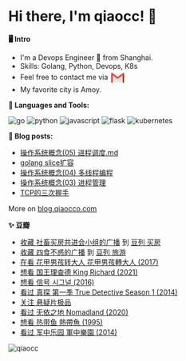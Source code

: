 # Hi there, I'm qiaocc! 👋

**🖥 Intro**

- I'm a Devops Engineer 🚀 from Shanghai.
- Skills: Golang, Python, Devops, K8s
- Feel free to contact me via <a href="mailto:qiaocco@gmail.com" target="blank"><img align="center" src="https://raw.githubusercontent.com/dongweiming/dongweiming/master/assets/gmail.svg" alt="Gmail" height="30" width="30" /></a>
- My favorite city is Amoy.

**🌈 Languages and Tools:**

<p align="left">
<img src="https://simpleicons.org/icons/go.svg" alt="go" width="40" height="40"/>
<img src="https://simpleicons.org/icons/python.svg" alt="python" width="40" height="40"/>
<img src="https://simpleicons.org/icons/django.svg" alt="javascript" width="40" height="40"/>
<img src="https://www.vectorlogo.zone/logos/pocoo_flask/pocoo_flask-icon.svg" alt="flask" width="40" height="40"/>
<img src="https://www.vectorlogo.zone/logos/kubernetes/kubernetes-icon.svg" alt="kubernetes" width="40" height="40"/>
</p>


**📝 Blog posts:**

<!-- BLOG-POST-LIST:START -->
- [操作系统概念&lpar;05&rpar; 进程调度.md](https://blog.qiaocco.com/post/%E6%93%8D%E4%BD%9C%E7%B3%BB%E7%BB%9F%E6%A6%82%E5%BF%B505-%E8%BF%9B%E7%A8%8B%E8%B0%83%E5%BA%A6/)
- [golang slice扩容](https://blog.qiaocco.com/post/slice%E6%89%A9%E5%AE%B9/)
- [操作系统概念&lpar;04&rpar; 多线程编程](https://blog.qiaocco.com/post/%E6%93%8D%E4%BD%9C%E7%B3%BB%E7%BB%9F%E6%A6%82%E5%BF%B504-%E5%A4%9A%E7%BA%BF%E7%A8%8B%E7%BC%96%E7%A8%8B/)
- [操作系统概念&lpar;03&rpar; 进程管理](https://blog.qiaocco.com/post/%E6%93%8D%E4%BD%9C%E7%B3%BB%E7%BB%9F%E6%A6%82%E5%BF%B503-%E8%BF%9B%E7%A8%8B%E7%AE%A1%E7%90%86/)
- [TCP的三次握手](https://blog.qiaocco.com/post/tcp%E7%9A%84%E4%B8%89%E6%AC%A1%E6%8F%A1%E6%89%8B/)
<!-- BLOG-POST-LIST:END -->
More on <a href="https://blog.qiaocco.com" target="blank">blog.qiaocco.com</a>

**✨ 豆瓣**

<!-- DOUBAN-ACTIVITIES:START -->
- [收藏 社畜买房共进会小组的广播](https://www.douban.com/doulist/150187814/?start=0&sort=time#item1311269971) 到 [豆列 买房](https://www.douban.com/people/153932994/status/3858620107/)
- [收藏 四食不惑的广播](https://www.douban.com/doulist/149896282/?start=0&sort=time#item1304458677) 到 [豆列 旅游](https://www.douban.com/people/153932994/status/3838295999/)
- [在看 花甲男孩转大人 花甲男孩轉大人‎ (2017)](https://www.douban.com/people/153932994/status/3818153330/)
- [想看 国王理查德 King Richard‎ (2021)](https://www.douban.com/people/153932994/status/3813648786/)
- [想看 信号 시그널‎ (2016)](https://www.douban.com/people/153932994/status/3810257452/)
- [看过 真探 第一季 True Detective Season 1‎ (2014)](https://www.douban.com/people/153932994/status/3810217068/)
- [关注 悬疑片极品](https://www.douban.com/people/153932994/status/3810209036/)
- [看过 无依之地 Nomadland‎ (2020)](https://www.douban.com/people/153932994/status/3810205206/)
- [想看 热带鱼 熱帶魚‎ (1995)](https://www.douban.com/people/153932994/status/3801454778/)
- [看过 军中乐园 軍中樂園‎ (2014)](https://www.douban.com/people/153932994/status/3799030479/)
<!-- DOUBAN-ACTIVITIES:END -->

<p align="left">
<img align="left" src="https://github-readme-stats.vercel.app/api/top-langs/?username=qiaocco&layout=compact&hide=html" alt="qiaocc" />
</p>
